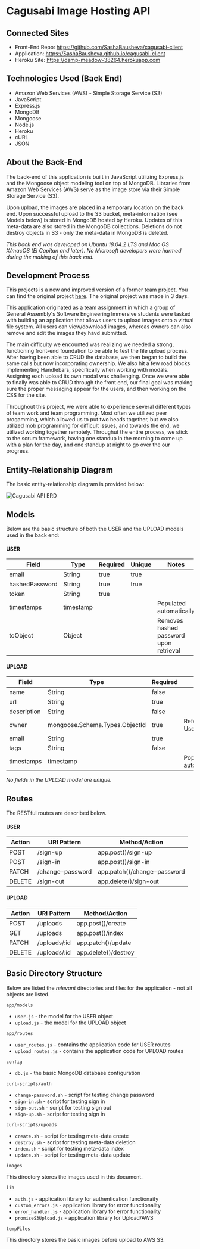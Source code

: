 Cagusabi Image Hosting API
==========================

Connected Sites
---------------

-   Front-End Repo: <https://github.com/SashaBausheva/cagusabi-client>
-   Application: <https://SashaBausheva.github.io/cagusabi-client>
-   Heroku Site: <https://damp-meadow-38264.herokuapp.com>

Technologies Used (Back End)
-----------------
-   Amazon Web Services (AWS) - Simple Storage Service (S3)
-   JavaScript
-   Express.js
-   MongoDB
-   Mongoose
-   Node.js
-   Heroku
-   cURL
-   JSON

About the Back-End
------------------
The back-end of this application is built in JavaScript utilizing Express.js and the Mongoose object modeling tool on top of MongoDB. Libraries from Amazon Web Services (AWS) serve as the image store via their Simple Storage Service (S3).

Upon upload, the images are placed in a temporary location on the back end. Upon successful upload to the S3 bucket, meta-information (see Models below) is stored in MongoDB hosted by Heroku. Updates of this meta-data are also stored in the MongoDB collections. Deletions do not destroy objects in S3 - only the meta-data in MongoDB is deleted.

_This back end was developed on Ubuntu 18.04.2 LTS and Mac OS X/macOS (El Capitan and later). No Microsoft developers were harmed during the making of this back end._

Development Process
-------------------
This projects is a new and improved version of a former team project. You can find the original project [here](https://github.com/cagusabi/cagusabi-api). The original project was made in 3 days.

This application originated as a team assignment in which a group of General Assembly's Software Engineering Immersive students were tasked with building an application that allows users to upload images onto a virtual file system. All users can view/download images, whereas owners can also remove and edit the images they havd submitted.

The main difficulty we encounted was realizing we needed a strong, functioning front-end foundation to be able to test the file upload process. After having been able to CRUD the database, we then began to build the same calls but now incorporating ownership. We also hit a few road blocks implementing Handlebars, specifically when working with modals. Assigning each upload its own modal was challenging. Once we were able to finally was able to CRUD through the front end, our final goal was making sure the proper messaging appear for the users, and then working on the CSS for the site.

Throughout this project, we were able to experience several different types of team work and team programming. Most often we utilized peer progamming, which allowed us to put two heads together, but we also utilized mob programming for difficult issues, and towards the end, we utilized working together remotely. Throughut the entire process, we stick to the scrum framework, having one standup in the morning to come up with a plan for the day, and one standup at night to go over the our progress.

Entity-Relationship Diagram
---------------------------
The basic entity-relationship diagram is provided below:

![Cagusabi API ERD](./images/cagusabi-api-ERD.png)

Models
------
Below are the basic structure of both the USER and the UPLOAD models used in the back end:

#### USER
| Field          | Type      | Required | Unique | Notes                                  |
|----------------|-----------|----------|--------|----------------------------------------|
| email          | String    | true     | true   |                                        |
| hashedPassword | String    | true     | true   |                                        |
| token          | String    | true     |        |                                        |
| timestamps     | timestamp |          |        | Populated automatically                |
| toObject       | Object    |          |        | Removes hashed password upon retrieval |

#### UPLOAD
| Field       | Type                           | Required | Notes                   |
|-------------|--------------------------------|----------|-------------------------|
| name        | String                         | false    |                         |
| url         | String                         | true     |                         |
| description | String                         | false    |                         |
| owner       | mongoose.Schema.Types.ObjectId | true     | References User         |
| email       | String                         | true     |                         |
| tags        | String                         | false    |                         |
| timestamps  | timestamp                      |          | Populated automatically |

_No fields in the UPLOAD model are unique._

Routes
------
The RESTful routes are described below.
#### USER
| Action | URI Pattern      | Method/Action               |
|--------|------------------|-----------------------------|
| POST   | /sign-up         | app.post()/sign-up          |
| POST   | /sign-in         | app.post()/sign-in          |
| PATCH  | /change-password | app.patch()/change-password |
| DELETE | /sign-out        | app.delete()/sign-out       |

#### UPLOAD
| Action | URI Pattern      | Method/Action               |
|--------|------------------|-----------------------------|
| POST   | /uploads         | app.post()/create           |
| GET    | /uploads         | app.post()/index            |
| PATCH  | /uploads/:id     | app.patch()/update          |
| DELETE | /uploads/:id     | app.delete()/destroy        |

Basic Directory Structure
-------------------------
Below are listed the _relevant_ directories and files for the application - not all objects are listed.
```
app/models
```
-   ```user.js``` - the model for the USER object
-   ```upload.js``` - the model for the UPLOAD object

```
app/routes
```
-   ```user_routes.js``` - contains the application code for USER routes
-   ```upload_routes.js``` - contains the application code for UPLOAD routes

```
config
```
-   ```db.js``` - the basic MongoDB database configuration

```
curl-scripts/auth
```
-   ```change-password.sh``` - script for testing change password
-   ```sign-in.sh``` - script for testing sign in
-   ```sign-out.sh``` - script for testing sign out
-   ```sign-up.sh``` - script for testing sign in

```
curl-scripts/upoads
```
-   ```create.sh``` - script for testing meta-data create
-   ```destroy.sh``` - script for testing meta-data deletion
-   ```index.sh``` - script for testing meta-data index
-   ```update.sh``` - script for testing meta-data update

```
images
```
This directory stores the images used in this document.
```
lib
```
-   ```auth.js``` - application library for authentication functionaity
-   ```custom_errors.js``` - application library for error functionality
-   ```error_handler.js``` - application library for error functionality
-   ```promiseS3Upload.js``` - application library for Upload/AWS

```
tempFiles
```
This directory stores the basic images before upload to AWS S3.
